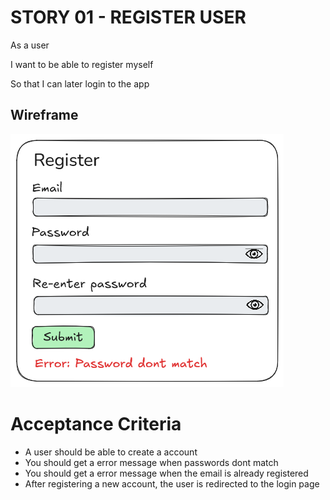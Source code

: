 # STORY 01 - REGISTER USER

As a user

I want to be able to register myself

So that I can later login to the app

## Wireframe

![alt text](./images/Wireframe-01.png)

# Acceptance Criteria

- A user should be able to create a account
- You should get a error message when passwords dont match
- You should get a error message when the email is already registered
- After registering a new account, the user is redirected to the login page

